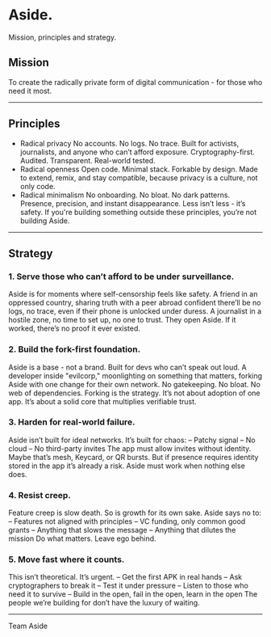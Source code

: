 # Aside.
Mission, principles and strategy.

## Mission
To create the radically private form of digital communication - for those who need it most.

---
## Principles
- Radical privacy
No accounts. No logs. No trace.
Built for activists, journalists, and anyone who can’t afford exposure.
Cryptography-first. Audited. Transparent. Real-world tested.
- Radical openness
Open code. Minimal stack. Forkable by design.
Made to extend, remix, and stay compatible,
because privacy is a culture, not only code.
- Radical minimalism
No onboarding. No bloat. No dark patterns.
Presence, precision, and instant disappearance.
Less isn’t less - it’s safety.
If you're building something outside these principles,
you’re not building Aside.

---
## Strategy
### 1. Serve those who can’t afford to be under surveillance.
Aside is for moments where self-censorship feels like safety.
A friend in an oppressed country, sharing truth with a peer abroad
confident there’ll be no logs, no trace,
even if their phone is unlocked under duress.
A journalist in a hostile zone, no time to set up, no one to trust.
They open Aside.
If it worked, there’s no proof it ever existed.
### 2. Build the fork-first foundation.
Aside is a base - not a brand.
Built for devs who can’t speak out loud.
A developer inside "evilcorp," moonlighting on something that matters,
forking Aside with one change for their own network.
No gatekeeping. No bloat. No web of dependencies.
Forking is the strategy.
It’s not about adoption of one app.
It’s about a solid core that multiplies verifiable trust.
### 3. Harden for real-world failure.
Aside isn’t built for ideal networks.
It’s built for chaos:
– Patchy signal
– No cloud
– No third-party invites
The app must allow invites without identity.
Maybe that’s mesh, Keycard, or QR bursts.
But if presence requires identity stored in the app
it’s already a risk.
Aside must work when nothing else does.
### 4. Resist creep.
Feature creep is slow death.
So is growth for its own sake.
Aside says no to:
– Features not aligned with principles
– VC funding, only common good grants
– Anything that slows the message
– Anything that dilutes the mission
Do what matters. Leave ego behind.
### 5. Move fast where it counts.
This isn’t theoretical. It’s urgent.
– Get the first APK in real hands
– Ask cryptographers to break it
– Test it under pressure
– Listen to those who need it to survive
– Build in the open, fail in the open, learn in the open
The people we’re building for don’t have the luxury of waiting.

---
Team Aside
